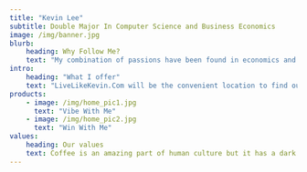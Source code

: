 ```yaml
---
title: "Kevin Lee"
subtitle: Double Major In Computer Science and Business Economics
image: /img/banner.jpg
blurb:
    heading: Why Follow Me?
    text: "My combination of passions have been found in economics and business, which computer science supports. I have followed strategies and concepts of becoming independent and financially free. My information will support people interested in Ecomerce, trading stocks, computer science, social media influence, and body building. "
intro:
    heading: "What I offer"
    text: "LiveLikeKevin.Com will be the convenient location to find out about personal interests that align with mine. People that vibe with my transparency and my posts will be people that I wish to encourage and support. Disappointment is one thing that you will not experience from keeping in touch with me."
products:
    - image: /img/home_pic1.jpg
      text: "Vibe With Me"
    - image: /img/home_pic2.jpg
      text: "Win With Me"
values:
    heading: Our values
    text: Coffee is an amazing part of human culture but it has a dark side too – one of colonialism and mindless abuse of natural resources and human lives. We want to turn this around and return the coffee trade to the drink’s exhilarating, empowering and unifying nature.
---
```

